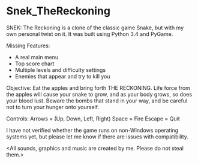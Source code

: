 # Snek_TheReckoning
SNEK: The Reckoning is a clone of the classic game Snake, but with my own personal twist on it. It was built using Python 3.4 and PyGame.

Missing Features:
- A real main menu
- Top score chart
- Multiple levels and difficulty settings
- Enemies that appear and try to kill you

Objective:
Eat the apples and bring forth THE RECKONING. Life force from the apples will cause your snake to grow, and as your body grows, so does your blood lust. Beware the bombs that stand in your way, and be careful not to turn your hunger onto yourself.

Controls:
Arrows = (Up, Down, Left, Right)
Space = Fire
Escape = Quit

I have not verified whether the game runs on non-Windows operating systems yet, but please let me know if there are issues with compatibility.

<All sounds, graphics and music are created by me. Please do not steal them.>

